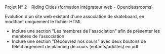 Projet N° 2 - Riding Cities (formation intégrateur web - Openclassrooms)

Evolution d'un site web existant d'une association de skateboard, en modifiant uniquement le fichier HTML
 - Inclure une section "Les membres de l'association" afin de présenter les membres de l'association
 - Inclure une section "Découvrez nos cours" avec deux boutons de téléchargement de planning de cours (enfants/adultes) en pdf
